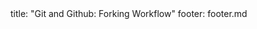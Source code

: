 <frontmatter>
title: "Git and Github: Forking Workflow"
footer: footer.md
</frontmatter>

<include src="unit-inPage-asFlat.md" boilerplate />